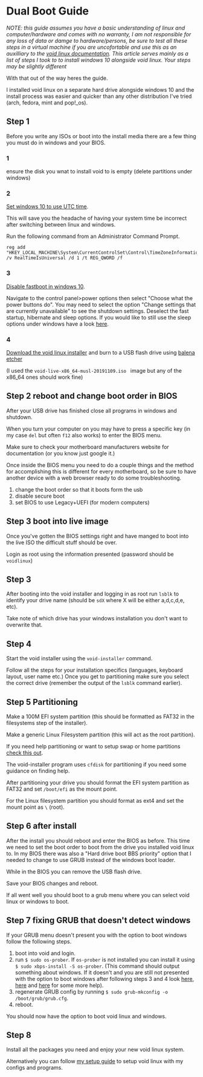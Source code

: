 # Dual Boot Guide

*NOTE: this guide assumes you have a basic understanding of linux and computer/hardware and comes with no warranty, I am not responsible for any loss of data or damge to hardware/persons, be sure to test all these steps in a virtual machine if you are uncofortable and use this as an auxilliary to the [void linux documentation](https://docs.voidlinux.org/installation/index.html). This article serves mainly as a list of steps I took to to install windows 10 alongside void linux. Your steps may be slightly different*

With that out of the way heres the guide.

I installed void linux on a separate hard drive alongside windows 10 and the install process was easier and quicker than any other distribution I've tried (arch, fedora, mint and pop!_os).

## Step 1

Before you write any ISOs or boot into the install media there are a few thing you must do in windows and your BIOS.

### 1

ensure the disk you wnat to install void to is empty (delete partitions under windows)

### 2

[Set windows 10 to use UTC time](https://wiki.archlinux.org/index.php/System_time#UTC_in_Windows).

This will save you the headache of having your system time be incorrect after switching between linux and windows.

Run the following command from an Administrator Command Prompt.

```
reg add "HKEY_LOCAL_MACHINE\System\CurrentControlSet\Control\TimeZoneInformation" /v RealTimeIsUniversal /d 1 /t REG_QWORD /f
```

### 3

[Disable fastboot in windows 10](https://help.uaudio.com/hc/en-us/articles/213195423-How-To-Disable-Fast-Startup-in-Windows-10).

Navigate to the control panel>power options then select "Choose what the power buttons do".
You may need to select the option "Change settings that are currently unavailable" to see the shutdown settings.
Deselect the fast startup, hibernate and sleep options.
If you would like to still use the sleep options under windows have a look [here](https://wiki.archlinux.org/index.php/Dual_boot_with_Windows#Fast_Startup_and_hibernation).

### 4

[Download the void linux installer](https://alpha.de.repo.voidlinux.org/live/current/) and burn to a USB flash drive using [balena etcher](https://www.balena.io/etcher/)

(I used the ``void-live-x86_64-musl-20191109.iso `` image but any of the x86_64 ones should work fine)

## Step 2 reboot and change boot order in BIOS

After your USB drive has finished close all programs in windows and shutdown.

When you turn your computer on you may have to press a specific key (in my case ``del`` but often ``f12`` also works) to enter the BIOS menu.

Make sure to check your motherboard manufacturers website for documentation (or you know just google it.)

Once inside the BIOS menu you need to do a couple things and the method for accomplishing this is different for every motherboard, so be sure to have another device with a web browser ready to do some troubleshooting.

1. change the boot order so that it boots form the usb
2. disable secure boot
3. set BIOS to use Legacy+UEFI (for modern computers)

## Step 3 boot into live image

Once you've gotten the BIOS settings right and have manged to boot into the live ISO the difficult stuff should be over.

Login as root using the information presented (password should be ``voidlinux``)

## Step 3

After booting into the void installer and logging in as root run ``lsblk`` to identify your drive name (should be ``sdX`` where X will be either a,d,c,d,e, etc).

Take note of which drive has your windows installation you don't want to overwrite that.

## Step 4

Start the void installer using the ``void-installer`` command.

Follow all the steps for your installation specifics (languages, keyboard layout, user name etc.)
Once you get to partitioning make sure you select the correct drive (remember the output of the ``lsblk`` command earlier).

## Step 5 Partitioning

Make a 100M EFI system partition (this should be formatted as FAT32 in the filesystems step of the installer).

Make a generic Linux Filesystem partition (this will act as the root partition).

If you need help partitioning or want to setup swap or home partitions [check this out](https://wiki.archlinux.org/index.php/Partitioning#Partition_scheme).

The void-installer program uses ``cfdisk`` for partitioning if you need some guidance on finding help.

After partitioning your drive you should format the EFI system partition as FAT32 and set ``/boot/efi`` as the mount point.

For the Linux filesystem partition you should format as ext4 and set the mount point as ``\`` (root).

## Step 6 after install

After the install you should reboot and enter the BIOS as before.
This time we need to set the boot order to boot from the drive you installed void linux to.
In my BIOS there was also a "Hard drive boot BBS priority" option that I needed to change to use GRUB instead of the windows boot loader.

While in the BIOS you can remove the USB flash drive.

Save your BIOS changes and reboot.

If all went well you should boot to a grub menu where you can select void linux or windows to boot.

## Step 7 fixing GRUB that doesn't detect windows

If your GRUB menu doesn't present you with the option to boot windows follow the following steps.

1. boot into void and login.
2. run  ``$ sudo os-prober``. If ``os-prober`` is not installed you can install it using ``$ sudo xbps-install -S os-prober``. (This command should output something about windows. If it doesn't and you are still not presented with the option to boot windows after following steps 3 and 4 look [here](https://wiki.archlinux.org/index.php/Dual_boot_with_Windows), [here](https://wiki.archlinux.org/index.php/GRUB) and [here](https://wiki.archlinux.org/index.php/GRUB#Generated_grub.cfg) for some more help).
3. regenerate GRUB config by running ``$ sudo grub-mkconfig -o /boot/grub/grub.cfg``.
4. reboot.

You should now have the option to boot void linux and windows.

## Step 8

Install all the packages you need and enjoy your new void linux system.

Alternatively you can follow [my setup guide](https://github.com/kevin-nel/void-linux-rice) to setup void linux with my configs and programs.
